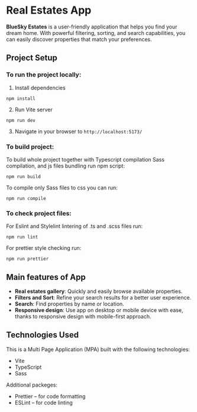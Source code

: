 # **Real Estates App**

**BlueSky Estates** is a user-friendly application that helps you find your dream home. With powerful filtering, sorting, and search capabilities, you can easily discover properties that match your preferences.

## **Project Setup**

### To run the project locally:

1. Install dependencies

```
npm install
```

2. Run Vite server

```
npm run dev
```

3. Navigate in your browser to `http://localhost:5173/`

### To build project:

To build whole project together with Typescript compilation Sass compilation, and js files bundling run npm script:

```
npm run build
```

To compile only Sass files to css you can run:

```
npm run compile
```

### To check project files:

For Eslint and Stylelint lintering of .ts and .scss files run:

```
npm run lint
```

For prettier style checking run:

```
npm run prettier
```

## **Main features of App**

- **Real estates gallery**: Quickly and easily browse available properties.
- **Filters and Sort**: Refine your search results for a better user experience.
- **Search**: Find properties by name or location.
- **Responsive design**: Use app on desktop or mobile device with ease, thanks to responsive design with mobile-first approach.

## **Technologies Used**

This is a Multi Page Application (MPA) built with the following technologies:

- Vite
- TypeScript
- Sass

Additional packeges:

- Prettier – for code formatting
- ESLint – for code linting
